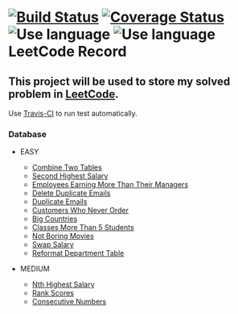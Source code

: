[![Build Status](https://travis-ci.org/liuliuOD/LeetCode.svg?branch=master)](https://travis-ci.org/liuliuOD/LeetCode) [![Coverage Status](https://coveralls.io/repos/github/liuliuOD/LeetCode/badge.svg?branch=master)](https://coveralls.io/github/liuliuOD/LeetCode?branch=master)  
![Use language](https://img.shields.io/badge/language-PHP-%238a93bc) ![Use language](https://img.shields.io/badge/language-MySQL-%23e89533)  
LeetCode Record
===
This project will be used to store my solved problem in [LeetCode](https://leetcode.com).
---
Use [Travis-CI](https://travis-ci.org) to run test automatically.

### Database
- EASY
    - [Combine Two Tables](READMEs/Databases/CombineTwoTables.md)
    - [Second Highest Salary](READMEs/Databases/SecondHighestSalary.md)
    - [Employees Earning More Than Their Managers](READMEs/Databases/EmployeesEarningMoreThanTheirManagers.md)
    - [Delete Duplicate Emails](READMEs/Databases/DeleteDuplicateEmails.md)
    - [Duplicate Emails](READMEs/Databases/DuplicateEmails.md)
    - [Customers Who Never Order](READMEs/Databases/CustomersWhoNeverOrder.md)
    - [Big Countries](READMEs/Databases/BigCountries.md)
    - [Classes More Than 5 Students](READMEs/Databases/ClassesMoreThan5Students.md)
    - [Not Boring Movies](READMEs/Databases/NotBoringMovies.md)
    - [Swap Salary](READMEs/Databases/SwapSalary.md)
    - [Reformat Department Table](READMEs/Databases/ReformatDepartmentTable.md)

- MEDIUM
    - [Nth Highest Salary](READMEs/Databases/NthHighestSalary.md)
    - [Rank Scores](READMEs/Databases/RankScores.md)
    - [Consecutive Numbers](READMEs/Databases/ConsecutiveNumbers.md)
